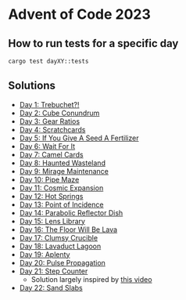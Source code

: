 # Advent of Code 2023

## How to run tests for a specific day

```bash
cargo test dayXY::tests
```

## Solutions

- [Day 1: Trebuchet?!](./src/day1.rs)
- [Day 2: Cube Conundrum](./src/day2.rs)
- [Day 3: Gear Ratios](./src/day3.rs)
- [Day 4: Scratchcards](./src/day4.rs)
- [Day 5: If You Give A Seed A Fertilizer](./src/day5.rs)
- [Day 6: Wait For It](./src/day6.rs)
- [Day 7: Camel Cards](./src/day7.rs)
- [Day 8: Haunted Wasteland](./src/day8.rs)
- [Day 9: Mirage Maintenance](./src/day9.rs)
- [Day 10: Pipe Maze](./src/day10.rs)
- [Day 11: Cosmic Expansion](./src/day11.rs)
- [Day 12: Hot Springs](./src/day12.rs)
- [Day 13: Point of Incidence](./src/day13.rs)
- [Day 14: Parabolic Reflector Dish](./src/day14.rs)
- [Day 15: Lens Library](./src/day15.rs)
- [Day 16: The Floor Will Be Lava](./src/day16.rs)
- [Day 17: Clumsy Crucible](./src/day17.rs)
- [Day 18: Lavaduct Lagoon](./src/day18.rs)
- [Day 19: Aplenty](./src/day19.rs)
- [Day 20: Pulse Propagation](./src/day20.rs)
- [Day 21: Step Counter](./src/day21.rs)
  - Solution largely inspired by [this video](https://www.youtube.com/watch?v=9UOMZSL0JTg)
- [Day 22: Sand Slabs](./src/day22.rs)
